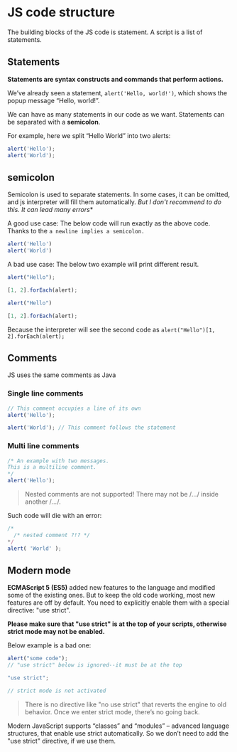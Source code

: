 # JS code structure

The building blocks of the JS code is statement. A script is a list of statements.

## Statements

**Statements are syntax constructs and commands that perform actions.**

We’ve already seen a statement, `alert('Hello, world!')`, which shows the popup message “Hello, world!”.

We can have as many statements in our code as we want. Statements can be separated with a **semicolon**.

For example, here we split “Hello World” into two alerts:

```javascript
alert('Hello');
alert('World');
```

## semicolon

Semicolon is used to separate statements. In some cases, it can be omitted, and js interpreter will fill them automatically.
*But I don't recommend to do this. It can lead many errors**

A good use case: The below code will run exactly as the above code. Thanks to the `a newline implies a semicolon.`

```javascript
alert('Hello')
alert('World')
```

A bad use case: The below two example will print different result.

```javascript
alert("Hello");

[1, 2].forEach(alert);
```

```javascript
alert("Hello")

[1, 2].forEach(alert);
```

Because the interpreter will see the second code as `alert("Hello")[1, 2].forEach(alert);`

## Comments

JS uses the same comments as Java 

### Single line comments

```javascript
// This comment occupies a line of its own
alert('Hello');

alert('World'); // This comment follows the statement
```

### Multi line comments

```javascript
/* An example with two messages.
This is a multiline comment.
*/
alert('Hello');
```

> Nested comments are not supported! There may not be /*...*/ inside another /*...*/.

Such code will die with an error:
```javascript
/*
  /* nested comment ?!? */
*/
alert( 'World' );
```

## Modern mode
**ECMAScript 5 (ES5)** added new features to the language and modified some of the existing ones.
But to keep the old code working, most new features are off by default. You need to explicitly enable them with a 
special directive: "use strict".

**Please make sure that "use strict" is at the top of your scripts, otherwise strict mode may not be enabled.**

Below example is a bad one:

```javascript
alert("some code");
// "use strict" below is ignored--it must be at the top

"use strict";

// strict mode is not activated
```

> There is no directive like "no use strict" that reverts the engine to old behavior. Once we enter strict mode, there’s no going back.

Modern JavaScript supports “classes” and “modules” – advanced language structures, 
that enable use strict automatically. So we don’t need to add the "use strict" directive, if we use them.